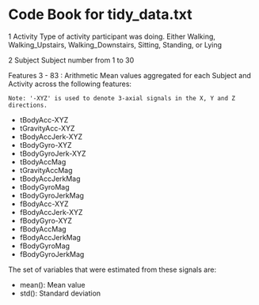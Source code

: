 Code Book for tidy_data.txt
===========================
1 Activity  Type of activity participant was doing.  Either Walking, Walking_Upstairs, Walking_Downstairs, Sitting, Standing, or Lying

2 Subject   Subject number from 1 to 30

Features 3 - 83  :  Arithmetic Mean values aggregated for each Subject and Activity across the following features:

    Note: '-XYZ' is used to denote 3-axial signals in the X, Y and Z directions.

* tBodyAcc-XYZ
* tGravityAcc-XYZ
* tBodyAccJerk-XYZ
* tBodyGyro-XYZ
* tBodyGyroJerk-XYZ
* tBodyAccMag
* tGravityAccMag
* tBodyAccJerkMag
* tBodyGyroMag
* tBodyGyroJerkMag
* fBodyAcc-XYZ
* fBodyAccJerk-XYZ
* fBodyGyro-XYZ
* fBodyAccMag
* fBodyAccJerkMag
* fBodyGyroMag
* fBodyGyroJerkMag

The set of variables that were estimated from these signals are:
* mean(): Mean value
* std(): Standard deviation
